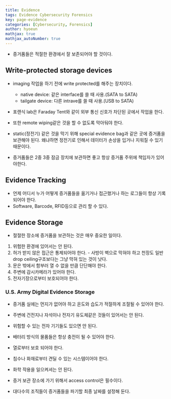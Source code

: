 ```yaml
---
title: Evidence
tags: Evidence Cybersecurity Forensics
key: page-evidence
categories: [Cybersecurity, Forensics]
author: hyoeun
mathjax: true
mathjax_autoNumber: true
---
```


* 증거품들은 적절한 환경에서 잘 보존되어야 할 것이다.

## Write-protected storage devices
* imaging 작업을 하기 전에 write protected를 해주는 장치이다.
    * native device: 같은 interface를 쓸 때 사용.(SATA to SATA)
    * tailgate device: 다른 intrave를 쓸 때 사용.(USB to SATA)

* 포랜식 lab은 Faraday Tent와 같이 외부 통신 신호가 차단된 곳에서 작업을 한다.
* 또한 remote wiping같은 것을 할 수 없도록 막아둬야 한다.
* static(정전기) 같은 것을 막기 위해 special evidence bag과 같은 곳에 증거품을 보관해야 된다. 왜냐하면 정전기로 인해서 데이터가 손상을 입거나 지워질 수 있기 때문이다.
* 증거품들은 2중 3중 잠금 장치에 보관하면 좋고 항상 증거품 주위에 책임자가 있어야한다.

## Evidence Tracking
* 언제 어디서 누가 어떻게 증거품들을 옮기거나 접근했거나 하는 로그들이 항상 기록되어야 한다.
* Software, Barcode, RFID등으로 관리 할 수 있다.

## Evidence Storage
* 절절한 장소에 증거품을 보관하는 것은 매우 중요한 일이다.
1. 위험한 환경에 있어서는 안 된다.
1. 허가 받지 않은 접근은 통제되어야 한다. - 사방이 벽으로 막혀야 하고 천장도 일반 drop ceiling구조보다는 그냥 막혀 있는 것이 낫다.
1. 문은 밖에서 함부러 열 수 없을 만큼 단단해야 한다.
1. 주변에 감시카메라가 있어야 한다.
1. 전자기장으로부터 보호되어야 한다.

### U.S. Army Digital Evidence Storage 
* 증거품 실에는 먼지가 없어야 하고 온도와 습도가 적절하게 조절될 수 있어야 한다.
* 주변에 건전지나 자석이나 전자기 유도체같은 것들이 있어서는 안 된다.
* 위험할 수 있는 전자 기기들도 있으면 안 된다.
* 배터리 방식의 물품들은 항상 충전이 될 수 있어야 한다.
* 열로부터 보호 되어야 한다.
* 침수나 화재로부터 견딜 수 있는 시스템이어야 한다.
* 화학 작용을 일으켜셔는 안 된다.

* 증거 보관 장소에 가기 위해서 access control은 필수이다.
* 대다수의 조직들이 증거품들을 파기할 최종 날짜를 설정해 둔다.